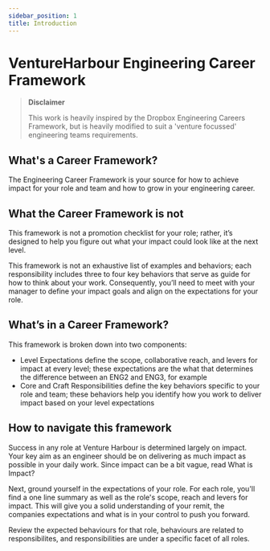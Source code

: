 ```yaml
---
sidebar_position: 1
title: Introduction
---
```


# VentureHarbour Engineering Career Framework

> **Disclaimer**
> 
> This work is heavily inspired by the Dropbox Engineering Careers Framework, but is heavily modified to suit a 'venture focussed' engineering teams requirements.

## What's a Career Framework?

The Engineering Career Framework is your source for how to achieve impact for your role and team and how to grow in your engineering career.

## What the Career Framework is not

This framework is not a promotion checklist for your role; rather, it’s designed to help you figure out what your impact could look like at the next level.

This framework is not an exhaustive list of examples and behaviors; each responsibility includes three to four key behaviors that serve as guide for how to think about your work. Consequently, you’ll need to meet with your manager to define your impact goals and align on the expectations for your role. 

## What’s in a Career Framework?

This framework is broken down into two components:
* Level Expectations define the scope, collaborative reach, and levers for impact at every level; these expectations are the what that determines the difference between an ENG2 and ENG3, for example
* Core and Craft Responsibilities define the key behaviors specific to your role and team; these behaviors help you identify how you work to deliver impact based on your level expectations 

## How to navigate this framework

Success in any role at Venture Harbour is determined largely on impact. Your key aim as an engineer should be on delivering as much impact as possible in your daily work. Since impact can be a bit vague, read What is Impact?

Next, ground yourself in the expectations of your role. For each role, you'll find a one line summary as well as the role's scope, reach and levers for impact. This will give you a solid understanding of your remit, the companies expectations and what is in your control to push you forward.

Review the expected behaviours for that role, behaviours are related to responsibilites, and responsibilities are under a specific facet of all roles.